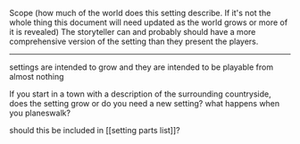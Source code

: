 Scope (how much of the world does this setting describe. If it's not the whole thing this document will need updated as the world grows or more of it is revealed) The storyteller can and probably should have a more comprehensive version of the setting than they present the players.

----

settings are intended to grow and they are intended to be playable from almost nothing

If you start in a town with a description of the surrounding countryside, does the setting grow or do you need a new setting? what happens when you planeswalk?

should this be included in [[setting parts list]]?